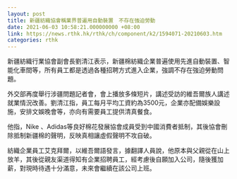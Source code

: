 ```yaml
---
layout: post
title: 新疆紡織協會稱業界普遍用自動裝置　不存在強迫勞動
date: 2021-06-03 10:58:21.000000000 +08:00
link: https://news.rthk.hk/rthk/ch/component/k2/1594071-20210603.htm
categories: rthk
---
```


新疆紡織行業協會副會長劉清江表示，新疆棉紡織企業普遍使用先進自動裝置、智能化車間等，所有員工都是透過各種招聘方式進入企業，強調不存在強迫勞動問題。

外交部再度舉行涉疆問題記者會，會上播放多條短片，講述受訪的維吾爾族人講述就業情況改善。劉清江指，員工每月平均工資約為3500元，企業亦配備娛樂設施，安排文娛晚會等，亦向有需要員工提供清真餐食。

他指，Nike 、Adidas等良好棉花發展協會成員受到中國消費者抵制，其後協會刪除抵制新疆棉的聲明，反映真相讓虛假聲明不攻自破。

紡織企業員工艾克拜爾，以維吾爾語發言，據翻譯人員說，他原本與父親從在山上放羊，其後從親友渠道得知有企業招聘員工，經考慮後自願加入公司，隨後獲加薪，對現時待遇十分滿意，未來會繼續在該公司上班。
